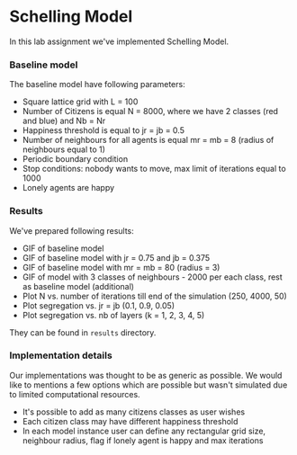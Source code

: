 # Schelling Model

In this lab assignment we've implemented Schelling Model.

### Baseline model

The baseline model have following parameters:
* Square lattice grid with L = 100
* Number of Citizens is equal N = 8000, where we have 2 classes (red and blue) and Nb = Nr
* Happiness threshold is equal to jr = jb = 0.5
* Number of neighbours for all agents is equal mr = mb = 8 (radius of neighbours equal to 1)
* Periodic boundary condition
* Stop conditions: nobody wants to move, max limit of iterations equal to 1000
* Lonely agents are happy

### Results

We've prepared following results:
* GIF of baseline model
* GIF of baseline model with jr = 0.75 and jb = 0.375
* GIF of baseline model with mr = mb = 80 (radius = 3)
* GIF of model with 3 classes of neighbours - 2000 per each class, rest as baseline model (additional)
* Plot N vs. number of iterations till end of the simulation (250, 4000, 50)
* Plot segregation vs. jr = jb (0.1, 0.9, 0.05)
* Plot segregation vs. nb of layers (k = 1, 2, 3, 4, 5)

They can be found in `results` directory.

### Implementation details
Our implementations was thought to be as generic as possible. 
We would like to mentions a few options which are possible but wasn't simulated due to limited computational resources.

* It's possible to add as many citizens classes as user wishes
* Each citizen class may have different happiness threshold 
* In each model instance user can define any rectangular grid size, neighbour radius, flag if lonely agent is happy and max iterations

